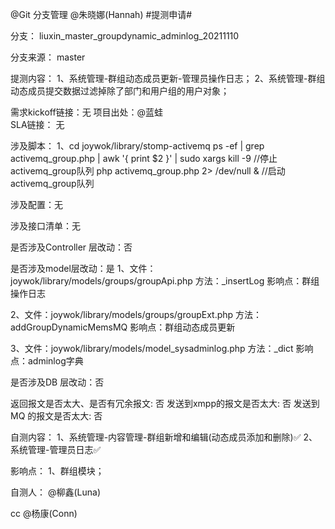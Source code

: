 @Git 分支管理 @朱晓娜(Hannah) #提测申请# 

分支： liuxin_master_groupdynamic_adminlog_20211110

分支来源： master

提测内容：
1、系统管理-群组动态成员更新-管理员操作日志；
2、系统管理-群组动态成员提交数据过滤掉除了部门和用户组的用户对象；

需求kickoff链接：无
项目出处：@蓝蛙  
SLA链接： 无

涉及脚本：
1、cd joywok/library/stomp-activemq
ps -ef | grep activemq_group.php | awk '{ print $2 }' | sudo xargs kill -9
//停止activemq_group队列
php activemq_group.php 2> /dev/null &
//启动activemq_group队列

涉及配置：无

涉及接口清单：无

是否涉及Controller 层改动：否

是否涉及model层改动：是
1、文件：joywok/library/models/groups/groupApi.php
方法：_insertLog
影响点：群组操作日志

2、文件：joywok/library/models/groups/groupExt.php
方法：addGroupDynamicMemsMQ
影响点：群组动态成员更新

3、文件：joywok/library/models/model_sysadminlog.php
方法：_dict
影响点：adminlog字典

是否涉及DB 层改动：否

返回报文是否太大、是否有冗余报文: 否
发送到xmpp的报文是否太大: 否
发送到MQ 的报文是否太大: 否

自测内容：
1、系统管理-内容管理-群组新增和编辑(动态成员添加和删除)✅
2、系统管理-管理员日志✅

影响点：
1、群组模块；

自测人： @柳鑫(Luna)

cc @杨康(Conn)